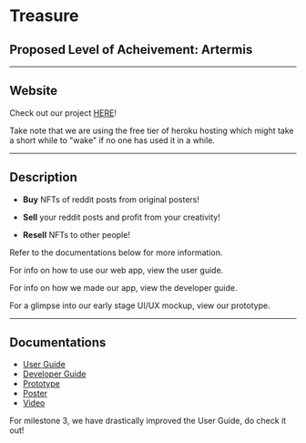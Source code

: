 # Treasure

## Proposed Level of Acheivement: Artermis
---
## Website

Check out our project [HERE](https://treasure-orbital.herokuapp.com/)!

Take note that we are using the free tier of heroku hosting which might take a short while to "wake" if no one has used it in a while.

---
## Description

- **Buy** NFTs of reddit posts from original posters!

- **Sell** your reddit posts and profit from your creativity!

- **Resell** NFTs to other people!

Refer to the documentations below for more information.

For info on how to use our web app, view the user guide.

For info on how we made our app, view the developer guide.

For a glimpse into our early stage UI/UX mockup, view our prototype.

---
## Documentations
- [User Guide](https://docs.google.com/document/d/1Uv4b5P0XU0p6pyrmNQryOdOmk3umGN1gPUSqrYcgvEw/edit?usp=sharing)
- [Developer Guide](https://docs.google.com/document/d/1pavSDgQQ8-IqODq3uCqrH2fiQcH7th7ed6mMI__XMfY/edit)
- [Prototype](https://www.figma.com/file/3uAK9OBYtfcZh5VE0n8Cy5/Treasure-Prototype?node-id=0%3A1)
- [Poster](https://drive.google.com/file/d/1MzWMM2JZa1dZTdDK-lCfje2KR8G7XNe9/view?usp=sharing)
- [Video](https://drive.google.com/file/d/1izzv_diM1JSZjEKjXgoJVv4BIWCdhdp8/view?usp=sharing)

For milestone 3, we have drastically improved the User Guide, do check it out!